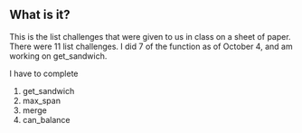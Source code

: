What is it?
--------------------------------
This is the list challenges that were given to us in class on a sheet of paper. There were 11 list challenges.
I did 7 of the function as of October 4, and am working on get_sandwich.

I have to complete 
1. get_sandwich
2. max_span
3. merge
4. can_balance